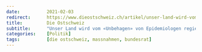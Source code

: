 ```yaml
---
date:          2021-02-03
redirect:      https://www.dieostschweiz.ch/artikel/unser-land-wird-vom-unbehagen-von-epidemiologen-regiert-Yro736V
title:         Die Ostschweiz
subtitle:      "Unser Land wird vom «Unbehagen» von Epidemiologen regiert"
categories:    [Politik]
tags:          [die ostschweiz, massnahmen, bundesrat]
---
```

